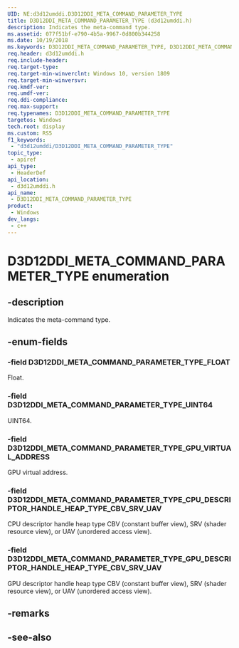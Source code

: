 ```yaml
---
UID: NE:d3d12umddi.D3D12DDI_META_COMMAND_PARAMETER_TYPE
title: D3D12DDI_META_COMMAND_PARAMETER_TYPE (d3d12umddi.h)
description: Indicates the meta-command type.
ms.assetid: 077f51bf-e790-4b5a-9967-0d800b344258
ms.date: 10/19/2018
ms.keywords: D3D12DDI_META_COMMAND_PARAMETER_TYPE, D3D12DDI_META_COMMAND_PARAMETER_TYPE,
req.header: d3d12umddi.h
req.include-header: 
req.target-type: 
req.target-min-winverclnt: Windows 10, version 1809
req.target-min-winversvr: 
req.kmdf-ver: 
req.umdf-ver: 
req.ddi-compliance: 
req.max-support: 
req.typenames: D3D12DDI_META_COMMAND_PARAMETER_TYPE
targetos: Windows
tech.root: display
ms.custom: RS5
f1_keywords:
 - "d3d12umddi/D3D12DDI_META_COMMAND_PARAMETER_TYPE"
topic_type:
 - apiref
api_type:
 - HeaderDef
api_location:
 - d3d12umddi.h
api_name:
 - D3D12DDI_META_COMMAND_PARAMETER_TYPE
product:
 - Windows
dev_langs:
 - c++
---
```


# D3D12DDI_META_COMMAND_PARAMETER_TYPE enumeration

## -description

Indicates the meta-command type.

## -enum-fields

### -field D3D12DDI_META_COMMAND_PARAMETER_TYPE_FLOAT

Float.

### -field D3D12DDI_META_COMMAND_PARAMETER_TYPE_UINT64

UINT64.

### -field D3D12DDI_META_COMMAND_PARAMETER_TYPE_GPU_VIRTUAL_ADDRESS

GPU virtual address.

### -field D3D12DDI_META_COMMAND_PARAMETER_TYPE_CPU_DESCRIPTOR_HANDLE_HEAP_TYPE_CBV_SRV_UAV

CPU descriptor handle heap type CBV (constant buffer view), SRV (shader resource view), or UAV (unordered access view).

### -field D3D12DDI_META_COMMAND_PARAMETER_TYPE_GPU_DESCRIPTOR_HANDLE_HEAP_TYPE_CBV_SRV_UAV

GPU descriptor handle heap type CBV (constant buffer view), SRV (shader resource view), or UAV (unordered access view).

## -remarks

## -see-also

